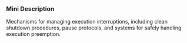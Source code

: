 ### Mini Description

Mechanisms for managing execution interruptions, including clean shutdown procedures, pause protocols, and systems for safely handling execution preemption.
